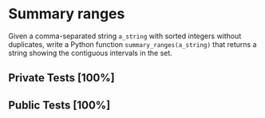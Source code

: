 # Summary ranges

Given a comma-separated string `a_string` with sorted integers without duplicates, write a Python function `summary_ranges(a_string)` that returns a string showing the contiguous intervals in the set.



## Private Tests [100%]

## Public Tests [100%]
